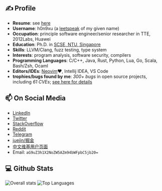 ## ✍️ Profile
- **Resume**:  see [here](https://github.com/hongxuchen/hongxuchen/blob/main/CV/en.pdf)
- **Username**: h0n9xu (a [leetspeak](https://en.wikipedia.org/wiki/Leet) of my given name)
- **Occupation**: principle software engineer/senior researcher in TTE, 2012Labs, Huawei
- **Education**: Ph.D. in [SCSE, NTU, Singapore](https://www.ntu.edu.sg/scse)
- **Skills**: LLVM/Clang, fuzz testing, type system
- **Interests**: program analysis, software security, compilers
- **Programming Languages**: C/C++, Java, Rust, Python, Lua, Go, Scala, Bash/Zsh, Ocaml
- **Editors/IDEs**: [Neovim](https://github.com/hongxuchen/dotfiles/tree/master/_config/nvim)❤️, Intellij IDEA, VS Code
- **trophies/bugs found by me**: *300+ bugs* in open source projects, including *61 CVEs*; [see here for details](https://github.com/fot-the-fuzzer/pocs)

## 📫 On Social Media

- [LinkedIn](https://www.linkedin.com/in/hongxu-chen-09a97640/)
- [Twitter](https://twitter.com/hongxuchen)
- [StackOverflow](https://stackoverflow.com/users/528929/hongxu-chen)
- [Reddit](https://www.reddit.com/user/hongxuchen)
- [Telegram](https://t.me/hongxuchen)
- [juejin/掘金](https://juejin.cn/user/3382545730776301/posts)
- [中文维基用户页面](https://zh.wikipedia.org/wiki/User:HongxuChen#%E5%9F%BA%E6%9C%AC%E4%BF%A1%E6%81%AF)
- Email: `aG9uZ3h1X2NoZW5AZm94bWFpbC5jb20=`
 
## 💻 Github Stats

![Overall stats](https://github-readme-stats.vercel.app/api?username=hongxuchen&show_icons=true&show=reviews,discussions_started,discussions_answered,prs_merged,prs_merged_percentage)  ![Top Languages](https://github-readme-stats.vercel.app/api/top-langs/?username=hongxuchen&layout=donut&langs_count=8&hide=tex,html&hide_progress=false)
